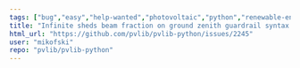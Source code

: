 ```yaml
---
tags: ["bug","easy","help-wanted","photovoltaic","python","renewable-energy","renewables","solar-energy"]
title: "Infinite sheds beam fraction on ground zenith guardrail syntax bug"
html_url: "https://github.com/pvlib/pvlib-python/issues/2245"
user: "mikofski"
repo: "pvlib/pvlib-python"
---
```


